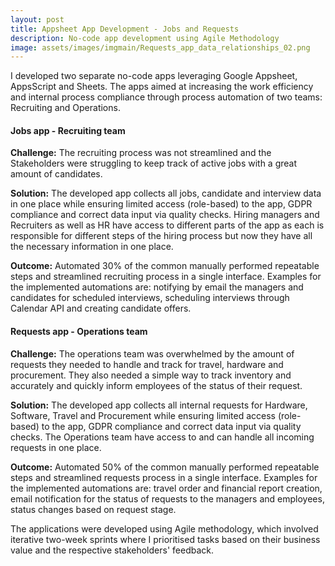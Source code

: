 ```yaml
---
layout: post
title: Appsheet App Development - Jobs and Requests
description: No-code app development using Agile Methodology
image: assets/images/imgmain/Requests_app_data_relationships_02.png
---
```


I developed two separate no-code apps leveraging Google Appsheet, AppsScript and Sheets. The apps aimed at increasing the work efficiency and internal process compliance through process automation of two teams: Recruiting and Operations. 
#### Jobs app - Recruiting team

**Challenge:** The recruiting process was not streamlined and the Stakeholders were struggling to keep track of active jobs with a great amount of candidates. 

**Solution:** The developed app collects all jobs, candidate and interview data in one place while ensuring limited access (role-based) to the app, GDPR compliance and correct data input via quality checks. Hiring managers and Recruiters as well as HR have access to different parts of the app as each is responsible for different steps of the hiring process but now they have all the necessary information in one place.

**Outcome:** Automated 30% of the common manually performed repeatable steps and streamlined recruiting process in a single interface. Examples for the implemented automations are: notifying by email the managers and candidates for scheduled interviews, scheduling interviews through Calendar API and creating candidate offers.

#### Requests app - Operations team

**Challenge:** The operations team was overwhelmed by the amount of requests they needed to handle and track for travel, hardware and procurement. They also needed a simple way to track inventory and accurately and quickly inform employees of the status of their request.

**Solution:** The developed app collects all internal requests for Hardware, Software, Travel and Procurement while ensuring limited access (role-based) to the app, GDPR compliance and correct data input via quality checks. The Operations team have access to and can handle all incoming requests in one place.

**Outcome:** Automated 50% of the common manually performed repeatable steps and streamlined requests process in a single interface. Examples for the implemented automations are: travel order and financial report creation, email notification for the status of requests to the managers and employees, status changes based on request stage.

The applications were developed using Agile methodology, which involved iterative two-week sprints where I prioritised tasks based on their business value and the respective stakeholders' feedback.
